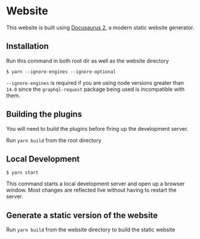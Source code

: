 # Website

This website is built using [Docusaurus 2](https://v2.docusaurus.io/), a modern static website
generator.

## Installation

Run this command in both root dir as well as the website directory

```
$ yarn --ignore-engines --ignore-optional
```

`--ignore-engines` is required if you are using node versions greater than `14.0` since the
`graphql-request` package being used is incompatible with them.

## Building the plugins

You will need to build the plugins before firing up the development server.

Run `yarn build` from the root directory

## Local Development

`$ yarn start`

This command starts a local development server and open up a browser window. Most changes are
reflected live without having to restart the server.

## Generate a static version of the website

Run `yarn build` from the website directory to build the static website
